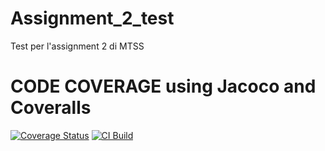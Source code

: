 # Assignment_2_test
Test per l'assignment 2 di MTSS
# CODE COVERAGE using Jacoco and Coveralls
[![Coverage Status](https://coveralls.io/repos/github/LucaRomio/Assignment_2_test/badge.svg?branch=main)](https://coveralls.io/github/LucaRomio/Assignment_2_test?branch=main)
[![CI Build](https://github.com/LucaRomio/Assignment_2_test/actions/workflows/build.yml/badge.svg)](https://github.com/LucaRomio/Assignment_2_test/actions/workflows/build.yml)

